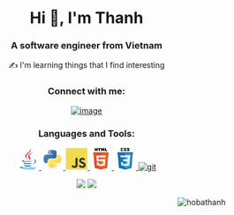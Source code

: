 <h1 align="center">Hi 👋, I'm Thanh</h1>
<p align="center">
  <h3 align="center">A software engineer from Vietnam</h3>
</p>
<p align="center">
    ✍ I'm learning things that I find interesting </h3>
</p>

<h3 align="center">Connect with me:</h3>
<div align="center">

  [![image](https://img.shields.io/badge/Gmail-D14836?style=for-the-badge&logo=gmail&logoColor=white)](mailto:hobathanh201o@gmail.com)
  
</div>

<h3 align="center">Languages and Tools:</h3>

<p align="center"> 
  <a href="https://www.w3schools.com/css/" target="_blank"> 
    <img src="https://raw.githubusercontent.com/devicons/devicon/master/icons/java/java-original.svg" alt="java" width="40" height="40"/> 
  </a> 
  <a href="https://www.python.org" target="_blank"> 
    <img src="https://raw.githubusercontent.com/devicons/devicon/master/icons/python/python-original.svg" alt="python" width="40" height="40"/> 
  </a>  
  <a href="https://developer.mozilla.org/en-US/docs/Web/JavaScript" target="_blank"> 
    <img src="https://raw.githubusercontent.com/devicons/devicon/master/icons/javascript/javascript-original.svg" alt="javascript" width="40" height="40"/> 
  </a> 
  <a href="https://www.w3.org/html/" target="_blank"> 
    <img src="https://raw.githubusercontent.com/devicons/devicon/master/icons/html5/html5-original-wordmark.svg" alt="html5" width="40" height="40"/> 
  </a>
  <a href="https://www.w3schools.com/css/" target="_blank"> 
    <img src="https://raw.githubusercontent.com/devicons/devicon/master/icons/css3/css3-original-wordmark.svg" alt="css" width="40" height="40"/> 
  </a> 
  <a href="https://git-scm.com/" target="_blank"> 
    <img src="https://www.vectorlogo.zone/logos/git-scm/git-scm-icon.svg" alt="git" width="40" height="40"/> 
  </a>
</p>

<p align= "center">
  <img height= "150" src="https://github-readme-stats.vercel.app/api?username=hobathanh&hide=stars&show_icons=true&theme=tokyonight" />
  <img height= "150" src="https://github-readme-stats.vercel.app/api/top-langs/?username=hobathanh&layout=compact&theme=tokyonight" />
  <p align="right"> <img src="https://komarev.com/ghpvc/?username=hobathanh&label=Profile%20views&color=1a1b27&style=flat" alt="hobathanh" /> </p>
</p>
